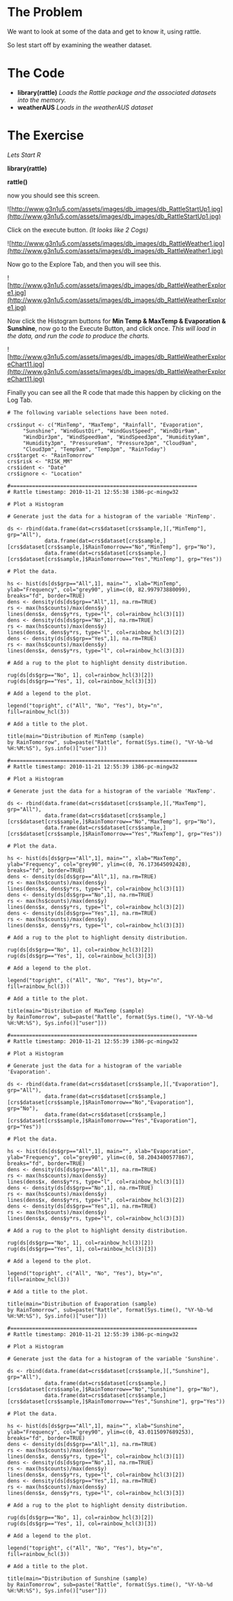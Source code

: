 # The Problem #

We want to look at some of the data and get to know it, using rattle.

So lest start off by examining the weather dataset.

# The Code #
  * **library(rattle)**  _Loads the Rattle package and the associated datasets into the memory._
  * **weatherAUS** _Loads in the weatherAUS dataset_


# The Exercise #

_Lets Start R_

**library(rattle)**

**rattle()**

now you should see this screen.

![http://www.g3n1u5.com/assets/images/db_images/db_RattleStartUp1.jpg](http://www.g3n1u5.com/assets/images/db_images/db_RattleStartUp1.jpg)

Click on the execute button. _(It looks like 2 Cogs)_

![http://www.g3n1u5.com/assets/images/db_images/db_RattleWeather1.jpg](http://www.g3n1u5.com/assets/images/db_images/db_RattleWeather1.jpg)

Now go to the Explore Tab, and then you will see this.

![http://www.g3n1u5.com/assets/images/db_images/db_RattleWeatherExplore1.jpg](http://www.g3n1u5.com/assets/images/db_images/db_RattleWeatherExplore1.jpg)

Now click the Histogram buttons for **Min Temp & MaxTemp & Evaporation & Sunshine**, now go to the Execute Button, and click once. _This will load in the data, and run the code to produce the charts._

![http://www.g3n1u5.com/assets/images/db_images/db_RattleWeatherExploreChart11.jpg](http://www.g3n1u5.com/assets/images/db_images/db_RattleWeatherExploreChart11.jpg)

Finally you can see all the R code that made this happen by clicking on the Log Tab.

```
# The following variable selections have been noted.

crs$input <- c("MinTemp", "MaxTemp", "Rainfall", "Evaporation",
     "Sunshine", "WindGustDir", "WindGustSpeed", "WindDir9am",
     "WindDir3pm", "WindSpeed9am", "WindSpeed3pm", "Humidity9am",
     "Humidity3pm", "Pressure9am", "Pressure3pm", "Cloud9am",
     "Cloud3pm", "Temp9am", "Temp3pm", "RainToday")
crs$target <- "RainTomorrow"
crs$risk <- "RISK_MM"
crs$ident <- "Date"
crs$ignore <- "Location"

#============================================================
# Rattle timestamp: 2010-11-21 12:55:38 i386-pc-mingw32 

# Plot a Histogram 

# Generate just the data for a histogram of the variable 'MinTemp'.

ds <- rbind(data.frame(dat=crs$dataset[crs$sample,][,"MinTemp"], grp="All"),
            data.frame(dat=crs$dataset[crs$sample,][crs$dataset[crs$sample,]$RainTomorrow=="No","MinTemp"], grp="No"),
            data.frame(dat=crs$dataset[crs$sample,][crs$dataset[crs$sample,]$RainTomorrow=="Yes","MinTemp"], grp="Yes"))

# Plot the data.

hs <- hist(ds[ds$grp=="All",1], main="", xlab="MinTemp", ylab="Frequency", col="grey90", ylim=c(0, 82.997973880099), breaks="fd", border=TRUE)
dens <- density(ds[ds$grp=="All",1], na.rm=TRUE)
rs <- max(hs$counts)/max(dens$y)
lines(dens$x, dens$y*rs, type="l", col=rainbow_hcl(3)[1])
dens <- density(ds[ds$grp=="No",1], na.rm=TRUE)
rs <- max(hs$counts)/max(dens$y)
lines(dens$x, dens$y*rs, type="l", col=rainbow_hcl(3)[2])
dens <- density(ds[ds$grp=="Yes",1], na.rm=TRUE)
rs <- max(hs$counts)/max(dens$y)
lines(dens$x, dens$y*rs, type="l", col=rainbow_hcl(3)[3])

# Add a rug to the plot to highlight density distribution.

rug(ds[ds$grp=="No", 1], col=rainbow_hcl(3)[2])
rug(ds[ds$grp=="Yes", 1], col=rainbow_hcl(3)[3])

# Add a legend to the plot.

legend("topright", c("All", "No", "Yes"), bty="n", fill=rainbow_hcl(3))

# Add a title to the plot.

title(main="Distribution of MinTemp (sample)
by RainTomorrow", sub=paste("Rattle", format(Sys.time(), "%Y-%b-%d %H:%M:%S"), Sys.info()["user"]))

#============================================================
# Rattle timestamp: 2010-11-21 12:55:39 i386-pc-mingw32 

# Plot a Histogram 

# Generate just the data for a histogram of the variable 'MaxTemp'.

ds <- rbind(data.frame(dat=crs$dataset[crs$sample,][,"MaxTemp"], grp="All"),
            data.frame(dat=crs$dataset[crs$sample,][crs$dataset[crs$sample,]$RainTomorrow=="No","MaxTemp"], grp="No"),
            data.frame(dat=crs$dataset[crs$sample,][crs$dataset[crs$sample,]$RainTomorrow=="Yes","MaxTemp"], grp="Yes"))

# Plot the data.

hs <- hist(ds[ds$grp=="All",1], main="", xlab="MaxTemp", ylab="Frequency", col="grey90", ylim=c(0, 76.173645092428), breaks="fd", border=TRUE)
dens <- density(ds[ds$grp=="All",1], na.rm=TRUE)
rs <- max(hs$counts)/max(dens$y)
lines(dens$x, dens$y*rs, type="l", col=rainbow_hcl(3)[1])
dens <- density(ds[ds$grp=="No",1], na.rm=TRUE)
rs <- max(hs$counts)/max(dens$y)
lines(dens$x, dens$y*rs, type="l", col=rainbow_hcl(3)[2])
dens <- density(ds[ds$grp=="Yes",1], na.rm=TRUE)
rs <- max(hs$counts)/max(dens$y)
lines(dens$x, dens$y*rs, type="l", col=rainbow_hcl(3)[3])

# Add a rug to the plot to highlight density distribution.

rug(ds[ds$grp=="No", 1], col=rainbow_hcl(3)[2])
rug(ds[ds$grp=="Yes", 1], col=rainbow_hcl(3)[3])

# Add a legend to the plot.

legend("topright", c("All", "No", "Yes"), bty="n", fill=rainbow_hcl(3))

# Add a title to the plot.

title(main="Distribution of MaxTemp (sample)
by RainTomorrow", sub=paste("Rattle", format(Sys.time(), "%Y-%b-%d %H:%M:%S"), Sys.info()["user"]))

#============================================================
# Rattle timestamp: 2010-11-21 12:55:39 i386-pc-mingw32 

# Plot a Histogram 

# Generate just the data for a histogram of the variable 'Evaporation'.

ds <- rbind(data.frame(dat=crs$dataset[crs$sample,][,"Evaporation"], grp="All"),
            data.frame(dat=crs$dataset[crs$sample,][crs$dataset[crs$sample,]$RainTomorrow=="No","Evaporation"], grp="No"),
            data.frame(dat=crs$dataset[crs$sample,][crs$dataset[crs$sample,]$RainTomorrow=="Yes","Evaporation"], grp="Yes"))

# Plot the data.

hs <- hist(ds[ds$grp=="All",1], main="", xlab="Evaporation", ylab="Frequency", col="grey90", ylim=c(0, 58.2043400577867), breaks="fd", border=TRUE)
dens <- density(ds[ds$grp=="All",1], na.rm=TRUE)
rs <- max(hs$counts)/max(dens$y)
lines(dens$x, dens$y*rs, type="l", col=rainbow_hcl(3)[1])
dens <- density(ds[ds$grp=="No",1], na.rm=TRUE)
rs <- max(hs$counts)/max(dens$y)
lines(dens$x, dens$y*rs, type="l", col=rainbow_hcl(3)[2])
dens <- density(ds[ds$grp=="Yes",1], na.rm=TRUE)
rs <- max(hs$counts)/max(dens$y)
lines(dens$x, dens$y*rs, type="l", col=rainbow_hcl(3)[3])

# Add a rug to the plot to highlight density distribution.

rug(ds[ds$grp=="No", 1], col=rainbow_hcl(3)[2])
rug(ds[ds$grp=="Yes", 1], col=rainbow_hcl(3)[3])

# Add a legend to the plot.

legend("topright", c("All", "No", "Yes"), bty="n", fill=rainbow_hcl(3))

# Add a title to the plot.

title(main="Distribution of Evaporation (sample)
by RainTomorrow", sub=paste("Rattle", format(Sys.time(), "%Y-%b-%d %H:%M:%S"), Sys.info()["user"]))

#============================================================
# Rattle timestamp: 2010-11-21 12:55:39 i386-pc-mingw32 

# Plot a Histogram 

# Generate just the data for a histogram of the variable 'Sunshine'.

ds <- rbind(data.frame(dat=crs$dataset[crs$sample,][,"Sunshine"], grp="All"),
            data.frame(dat=crs$dataset[crs$sample,][crs$dataset[crs$sample,]$RainTomorrow=="No","Sunshine"], grp="No"),
            data.frame(dat=crs$dataset[crs$sample,][crs$dataset[crs$sample,]$RainTomorrow=="Yes","Sunshine"], grp="Yes"))

# Plot the data.

hs <- hist(ds[ds$grp=="All",1], main="", xlab="Sunshine", ylab="Frequency", col="grey90", ylim=c(0, 43.0115097689253), breaks="fd", border=TRUE)
dens <- density(ds[ds$grp=="All",1], na.rm=TRUE)
rs <- max(hs$counts)/max(dens$y)
lines(dens$x, dens$y*rs, type="l", col=rainbow_hcl(3)[1])
dens <- density(ds[ds$grp=="No",1], na.rm=TRUE)
rs <- max(hs$counts)/max(dens$y)
lines(dens$x, dens$y*rs, type="l", col=rainbow_hcl(3)[2])
dens <- density(ds[ds$grp=="Yes",1], na.rm=TRUE)
rs <- max(hs$counts)/max(dens$y)
lines(dens$x, dens$y*rs, type="l", col=rainbow_hcl(3)[3])

# Add a rug to the plot to highlight density distribution.

rug(ds[ds$grp=="No", 1], col=rainbow_hcl(3)[2])
rug(ds[ds$grp=="Yes", 1], col=rainbow_hcl(3)[3])

# Add a legend to the plot.

legend("topright", c("All", "No", "Yes"), bty="n", fill=rainbow_hcl(3))

# Add a title to the plot.

title(main="Distribution of Sunshine (sample)
by RainTomorrow", sub=paste("Rattle", format(Sys.time(), "%Y-%b-%d %H:%M:%S"), Sys.info()["user"]))
```


